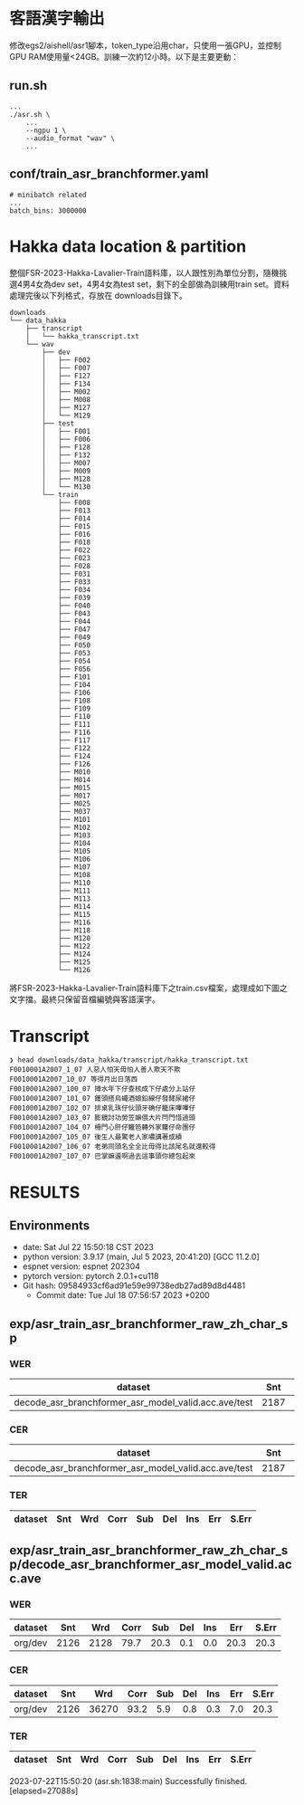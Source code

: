 # 客語漢字輸出

修改egs2/aishell/asr1腳本，token_type沿用char，只使用一張GPU，並控制GPU RAM使用量<24GB。訓練一次約12小時。以下是主要更動：

## run.sh
```
...
./asr.sh \
    ...
    --ngpu 1 \
    --audio_format "wav" \
    ...
```

## conf/train_asr_branchformer.yaml
```
# minibatch related
...
batch_bins: 3000000
```

# Hakka data location & partition

整個FSR-2023-Hakka-Lavalier-Train語料庫，以人跟性別為單位分割，隨機挑選4男4女為dev set，4男4女為test set，剩下的全部做為訓練用train set。資料處理完後以下列格式，存放在 downloads目錄下。

```
downloads
└── data_hakka
    ├── transcript
    │   └── hakka_transcript.txt
    └── wav
        ├── dev
        │   ├── F002
        │   ├── F007
        │   ├── F127
        │   ├── F134
        │   ├── M002
        │   ├── M008
        │   ├── M127
        │   └── M129
        ├── test
        │   ├── F001
        │   ├── F006
        │   ├── F128
        │   ├── F132
        │   ├── M007
        │   ├── M009
        │   ├── M128
        │   └── M130
        └── train
            ├── F008
            ├── F013
            ├── F014
            ├── F015
            ├── F016
            ├── F018
            ├── F022
            ├── F023
            ├── F028
            ├── F031
            ├── F033
            ├── F034
            ├── F039
            ├── F040
            ├── F043
            ├── F044
            ├── F047
            ├── F049
            ├── F050
            ├── F053
            ├── F054
            ├── F056
            ├── F101
            ├── F104
            ├── F106
            ├── F108
            ├── F109
            ├── F110
            ├── F111
            ├── F116
            ├── F117
            ├── F122
            ├── F124
            ├── F126
            ├── M010
            ├── M014
            ├── M015
            ├── M017
            ├── M025
            ├── M037
            ├── M101
            ├── M102
            ├── M103
            ├── M104
            ├── M105
            ├── M106
            ├── M107
            ├── M108
            ├── M110
            ├── M111
            ├── M113
            ├── M114
            ├── M115
            ├── M116
            ├── M118
            ├── M120
            ├── M122
            ├── M124
            ├── M125
            └── M126
```

將FSR-2023-Hakka-Lavalier-Train語料庫下之train.csv檔案，處理成如下圖之文字擋。最終只保留音檔編號與客語漢字。

# Transcript
```
❯ head downloads/data_hakka/transcript/hakka_transcript.txt
F0010001A2007_1_07 人惡人怕天毋怕人善人欺天不欺
F0010001A2007_10_07 等得月出日落西
F0010001A2007_100_07 撙水年下仔查核成下仔處分上站仔
F0010001A2007_101_07 鑊頭搭烏蠅酒娘鉛線仔發酵尿裙仔
F0010001A2007_102_07 排桌乳珠仔伙頭牙确仔籠床嗶嗶仔
F0010001A2007_103_07 膨鏡討功勞笠嫲偎大片閂門惜過頭
F0010001A2007_104_07 柵門心肝仔籬笆轉外家籮仔命團仔
F0010001A2007_105_07 後生人最驚老人家噥講著成績
F0010001A2007_106_07 老弟同頭名全全比毋得比該尾名就還較得
F0010001A2007_107_07 巴掌嫲盪啊過去這事頭你總包起來
```

# RESULTS
## Environments
- date: Sat Jul 22 15:50:18 CST 2023
- python version: 3.9.17 (main, Jul  5 2023, 20:41:20)  [GCC 11.2.0]
- espnet version: espnet 202304
- pytorch version: pytorch 2.0.1+cu118
- Git hash: 09584933cf6ad91e59e99738edb27ad89d8d4481
  - Commit date: Tue Jul 18 07:56:57 2023 +0200

## exp/asr_train_asr_branchformer_raw_zh_char_sp
### WER

|dataset|Snt|Wrd|Corr|Sub|Del|Ins|Err|S.Err|
|---|---|---|---|---|---|---|---|---|
|decode_asr_branchformer_asr_model_valid.acc.ave/test|2187|2187|82.2|17.8|0.0|0.0|17.8|17.8|

### CER

|dataset|Snt|Wrd|Corr|Sub|Del|Ins|Err|S.Err|
|---|---|---|---|---|---|---|---|---|
|decode_asr_branchformer_asr_model_valid.acc.ave/test|2187|37473|94.1|5.0|0.9|0.2|6.1|17.8|

### TER

|dataset|Snt|Wrd|Corr|Sub|Del|Ins|Err|S.Err|
|---|---|---|---|---|---|---|---|---|
## exp/asr_train_asr_branchformer_raw_zh_char_sp/decode_asr_branchformer_asr_model_valid.acc.ave
### WER

|dataset|Snt|Wrd|Corr|Sub|Del|Ins|Err|S.Err|
|---|---|---|---|---|---|---|---|---|
|org/dev|2126|2128|79.7|20.3|0.1|0.0|20.3|20.3|

### CER

|dataset|Snt|Wrd|Corr|Sub|Del|Ins|Err|S.Err|
|---|---|---|---|---|---|---|---|---|
|org/dev|2126|36270|93.2|5.9|0.8|0.3|7.0|20.3|

### TER

|dataset|Snt|Wrd|Corr|Sub|Del|Ins|Err|S.Err|
|---|---|---|---|---|---|---|---|---|
2023-07-22T15:50:20 (asr.sh:1838:main) Successfully finished. [elapsed=27088s]
